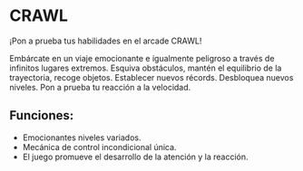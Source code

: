 # CRAWL
¡Pon a prueba tus habilidades en el arcade CRAWL!

Embárcate en un viaje emocionante e igualmente peligroso a través de infinitos lugares extremos. Esquiva obstáculos, mantén el equilibrio de la trayectoria, recoge objetos. Establecer nuevos récords. Desbloquea nuevos niveles. Pon a prueba tu reacción a la velocidad.

## Funciones:

* Emocionantes niveles variados.
* Mecánica de control incondicional única.
* El juego promueve el desarrollo de la atención y la reacción.